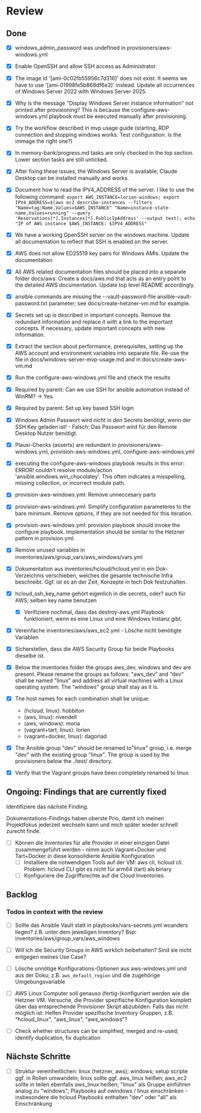 # Review

## Done

- [x] windows_admin_password was undefined in provisioners/aws-windows.yml
- [x] Enable OpenSSH and allow SSH access as Administrator
- [x] The image id '[ami-0c02fb55956c7d316]' does not exist. It seems we have to use '[ami-01998fe5b868df6e3]' instead. Update all occurrences of Windows Server 2022 with Windows Server 2025.
- [x] Why is the message "Display Windows Server instance information" not printed after provisioning? This is because the configure-aws-windows.yml playbook must be executed manually after provisioning.
- [x] Try the workflow described in mvp usage guide (starting, RDP connection and stopping windows works. Test configuration. Is the immage the right one?)
- [x] In memory-bank/progress.md tasks are only checked in the top section. Lower section tasks are still unticked.
- [x] After fixing these issues, the Windows Server is available, Claude Desktop can be installed manually and works.
- [x] Document how to read the IPV4_ADDRESS of the server. I like to use the following command: `export AWS_INSTANCE=lorien-windows; export IPV4_ADDRESS=$(aws ec2 describe-instances --filters "Name=tag:Name,Values=$AWS_INSTANCE" "Name=instance-state-name,Values=running" --query 'Reservations[*].Instances[*].PublicIpAddress' --output text); echo "IP of AWS instance $AWS_INSTANCE: $IPV4_ADDRESS"`
- [x] We have a working OpenSSH server on the windows machine. Update all documentation to reflect that SSH is enabled on the server.
- [x] AWS does not allow ED25519 key pairs for Windows AMIs. Update the documentation
- [x] All AWS related documentation files should be placed into a separate folder docs/aws. Create a docs/aws.md that acts as an entry point to the detailed AWS documentation. Update top level README accordingly.
- [x] ansible commands are missing the --vault-password-file ansible-vault-password.txt parameter; see docs/create-hetzner-vm.md for example.
- [x] Secrets set up is described in important concepts. Remove the redundant information and replace it with a link to the important concepts. If necessary, update important concepts with new information.
- [x] Extract the section about performance, prerequisites, setting up the AWS account and environment variables into separate file. Re-use the file in docs/windows-server-mvp-usage.md and in docs/create-aws-vm.md
- [x] Run the configure-aws-windows.yml file and check the results
- [x] Required by parent: Can we use SSH for ansible automation instead of WinRM? -> Yes.
- [x] Required by parent: Set up key based SSH login
- [x] Windows Admin Passwort wird nicht in den Secrets benötigt, wenn der SSH Key geladen ist! - Falsch: Das Passwort wird für den Remote Desktop Nutzer benötigt.
- [x] Plausi-Checks (asserts) are redundant in provisioners/aws-windows.yml, provision-aws-windows.yml, configure-aws-windows.yml
- [x] executing the configure-aws-windows playbook results in this error: ERROR! couldn't resolve module/action 'ansible.windows.win_chocolatey'. This often indicates a misspelling, missing collection, or incorrect module path.
- [x] provision-aws-windows.yml: Remove unneccesary parts
- [x] provision-aws-windows.yml: Simplify configuration parameteres to the bare minimum. Remove options, if they are not needed for this iteration.
- [x] provision-aws-windows.yml: provision playbook should invoke the configure playbook. Implementation should be similar to the Hetzner pattern in provision.yml.
- [x] Remove unused variables in inventories/aws/group_vars/aws_windows/vars.yml
- [x] Dokumentation aus inventories/hcloud/hcloud.yml in ein Dok-Verzeichnis verschieben, welches die gesamte technische Infra beschreibt. Ggf. ist es an der Zeit, Konzepte in tech Dok festzuhalten.
- [x] hcloud_ssh_key_name gehört eigenlich in die secrets, oder? auch für AWS; selben key name benutzen
  - [x] Verifiziere nochmal, dass das destroy-aws.yml Playbook funktioniert, wenn es eine Linux und eine Windows Instanz gibt.
- [x] Vereinfache inventories/aws/aws_ec2.yml - Lösche nicht benötigte Variablen
- [x] Sicherstellen, dass die AWS Security Group für beide Playbooks dieselbe ist.
- [x] Below the inventories folder the groups aws_dev, windows and dev are present. Please rename the groups as follows: "aws_dev" and "dev" shall be named "linux" and address all virtual machines with a Linux operating system. The "windows" group shall stay as it is.
- [x] The host names for each combination shall be unique:

  - (hcloud, linux): hobbiton
  - (aws, linux): rivendell
  - (aws, windows): moria
  - (vagrant+tart, linux): lorien
  - (vagrant+docker, linux): dagorlad
- [x] The Ansible group "dev" should be renamed to"linux" group, i.e. merge "dev" with the existing group "linux". The group is used by the provisioners below the ./test/ directory.
- [x] Verify that the Vagrant groups have been completely renamed to linux

## Ongoing: Findings that are currently fixed

Identifiziere das nächste Finding.

Dokumentations-Findings haben oberste Prio, damit ich meinen Projektfokus jederzeit wechseln kann und mich später wieder schnell zurecht finde.

- [ ] Können die Inventories für alle Provider in einer einzigen Datei zusammengeführt werden - nimm auch Vagrant+Docker und Tart+Docker in diese konsolidierte Ansible Konfiguration
  - [ ] Installiere die notwendigen Tools auf der VM: aws cli, hcloud cli. Problem: hcloud CLI gibt es nicht für arm64 (tart) als binary
  - [ ] Konfiguriere die Zugriffsrechte auf die Cloud Inventories.

## Backlog

### Todos in context with the review

- [ ] Sollte das Ansible Vault statt in playbooks/vars-secrets.yml woanders liegen? z.B. unter dem jeweiligen Inventory? Bsp: inventories/aws/group_vars/aws_windows

- [ ] Will ich die Security Groups in AWS wirklich beibehalten? Sind sie nicht entgegen meines Use Case?

- [ ] Lösche unnötige Konfigurations-Optionen aus aws-windows.yml und aus der Doku; z.B. `aws_default_region` und die zugehörige Umgebungsvariable

- [ ] AWS Linux Computer soll genauso (fertig-)konfiguriert werden wie die Hetzner VM. Versuche, die Provider spezifische Konfiguration komplett über das entsprechende Provisioner Skript abzubilden. Falls das nicht möglich ist: Helfen Provider spezifische Inventory Gruppen, z.B. "hcloud_linux", "aws_linux", "aws_windows"?

- [ ] Check whether structures can be simplified, merged and re-used; identify duplication, fix duplication

## Nächste Schritte

- [ ] Struktur vereinheitlichen: linux (hetzner, aws); windows; setup scripte ggf. in Rollen umwandeln; linux sollte ggf. aws_linux heißen; aws_ec2 sollte in teilen ebenfalls aws_linux heißen; "linux" als Gruppe einführen analog zu "windows"; Playbooks auf owindows / linux einschränken - insbesondere die hcloud Playbooks enthalten "dev" oder "all" als Einschränkung
